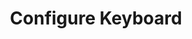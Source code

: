 ---
sidebar_position: 4
title: "Configure Keyboard"
sidebar_label: "Configure Keyboard"
description: "Customize input methods in Debian systems - setup keyboard layouts, configure input mapping, manage keyboard variants, and optimize typing experience."
keywords:
  - "debian keyboard configuration"
  - "keyboard layout"
  - "input mapping"
  - "keyboard variants"
  - "input methods"
tags:
  - debian
  - keyboard-configuration
  - keyboard-layout
  - input-mapping
  - input-methods
slug: /linux/debian/configuration/locale-timezone/configure-keyboard
---